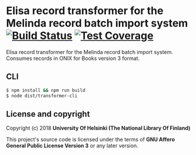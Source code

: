 # Elisa record transformer for the Melinda record batch import system  [![Build Status](https://travis-ci.org/NatLibFi/melinda-record-import-transformer-elisa.svg)](https://travis-ci.org/NatLibFi/melinda-record-import-transformer-elisa) [![Test Coverage](https://codeclimate.com/github/NatLibFi/melinda-record-import-transformer-elisa/badges/coverage.svg)](https://codeclimate.com/github/NatLibFi/melinda-record-import-transformer-elisa/coverage)

Elisa record transformer for the Melinda record batch import system. Consumes records in ONIX for Books version 3 format.

## CLI
```sh
$ npm install && npm run build
$ node dist/transformer-cli
```
## License and copyright

Copyright (c) 2018 **University Of Helsinki (The National Library Of Finland)**

This project's source code is licensed under the terms of **GNU Affero General Public License Version 3** or any later version.
